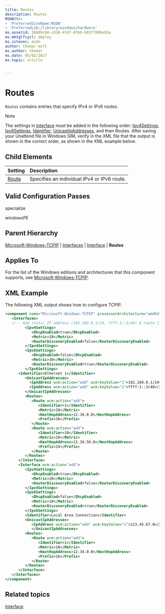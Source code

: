 ```yaml
---
title: Routes
description: Routes
MSHAttr:
- 'PreferredSiteName:MSDN'
- 'PreferredLib:/library/windows/hardware'
ms.assetid: 3b809cb8-c010-4fd7-87b8-b83f788be93a
ms.mktglfcycl: deploy
ms.sitesec: msdn
author: themar-msft
ms.author: themar
ms.date: 05/02/2017
ms.topic: article


---
```

# Routes

`Routes` contains entries that specify IPv4 or IPv6 routes.

> [!Note]
> The settings in [Interface](microsoft-windows-tcpip-interfaces-interface.md) must be added in the following order: [Ipv4Settings](microsoft-windows-tcpip-interfaces-interface-ipv4settings.md), [Ipv6Settings](microsoft-windows-tcpip-interfaces-interface-ipv6settings.md), [Identifier](microsoft-windows-tcpip-interfaces-interface-identifier.md), [UnicastIpAddresses](microsoft-windows-tcpip-interfaces-interface-unicastipaddresses.md), and then Routes. After saving your Unattend file in Windows SIM, verify in the XML file that the output is shown in the correct order, as shown in the XML example below.

## Child Elements

| Setting                 | Description                                                                           |
|:------------------------|:--------------------------------------------------------------------------------------|
| [Route](microsoft-windows-tcpip-interfaces-interface-routes-route.md) | Specifies an individual IPv4 or IPv6 route. |

## Valid Configuration Passes

specialize

windowsPE

## Parent Hierarchy

[Microsoft-Windows-TCPIP](microsoft-windows-tcpip.md) | [Interfaces](microsoft-windows-tcpip-interfaces.md) | [Interface](microsoft-windows-tcpip-interfaces-interface.md) | **Routes**

## Applies To

For the list of the Windows editions and architectures that this component supports, see [Microsoft-Windows-TCPIP](microsoft-windows-tcpip.md).

## XML Example

The following XML output shows how to configure TCPIP.

```XML
<component name="Microsoft-Windows-TCPIP" processorArchitecture="amd64" publicKeyToken="31bf3856ad364e35" language="neutral" versionScope="nonSxS" xmlns:wcm="http://schemas.microsoft.com/WMIConfig/2002/State" xmlns:xsi="http://www.w3.org/2001/XMLSchema-instance">
   <Interfaces>
   <!-- Add static IP address (192.168.0.1/24, ffff:1::3/48) & route (12.34.0.0/16) to interface with identifier "Ethernet 1" -->      <Interface wcm:action="add">
         <Ipv4Settings>
            <DhcpEnabled>true</DhcpEnabled> 
            <Metric>20</Metric> 
            <RouterDiscoveryEnabled>false</RouterDiscoveryEnabled> 
         </Ipv4Settings>
         <Ipv6Settings>
            <DhcpEnabled>false</DhcpEnabled> 
            <Metric>30</Metric> 
            <RouterDiscoveryEnabled>true</RouterDiscoveryEnabled> 
         </Ipv6Settings>
      <Identifier>Ethernet 1</Identifier>
         <UnicastIpAddresses>
           <IpAddress wcm:action="add" wcm:keyValue="1">192.168.0.1/24</IpAddress>
           <IpAddress wcm:action="add" wcm:keyValue="2">ffff:1::3/48</IpAddress>
         </UnicastIpAddresses>
         <Routes>
            <Route wcm:action="add">
               <Identifier>1</Identifier> 
               <Metric>10</Metric> 
               <NextHopAddress>12.34.0.0</NextHopAddress> 
               <Prefix>16</Prefix> 
            </Route>
            <Route wcm:action="add">
               <Identifier>10</Identifier> 
               <Metric>29</Metric> 
               <NextHopAddress>12.34.56.0</NextHopAddress> 
               <Prefix>24</Prefix> 
            </Route>
         </Routes>
      </Interface>
      <Interface wcm:action="add">
         <Ipv4Settings>
            <DhcpEnabled>true</DhcpEnabled> 
            <Metric>20</Metric> 
            <RouterDiscoveryEnabled>false</RouterDiscoveryEnabled> 
         </Ipv4Settings>
         <Ipv6Settings>
            <DhcpEnabled>false</DhcpEnabled> 
            <Metric>10</Metric> 
            <RouterDiscoveryEnabled>true</RouterDiscoveryEnabled> 
         </Ipv6Settings>
         <Identifier>Local Area Connection</Identifier> 
         <UnicastIpAddresses>
            <IpAddress wcm:action="add" wcm:keyValue="1">123.45.67.8</IpAddress> 
            </UnicastIpAddresses>
         <Routes>
            <Route wcm:action="add">
               <Identifier>1</Identifier> 
               <Metric>10</Metric> 
               <NextHopAddress>12.34.0.0</NextHopAddress> 
               <Prefix>16</Prefix> 
            </Route>
         </Routes>
      </Interface>
   </Interfaces>
</component>
```

## Related topics

[Interface](microsoft-windows-tcpip-interfaces-interface.md)
